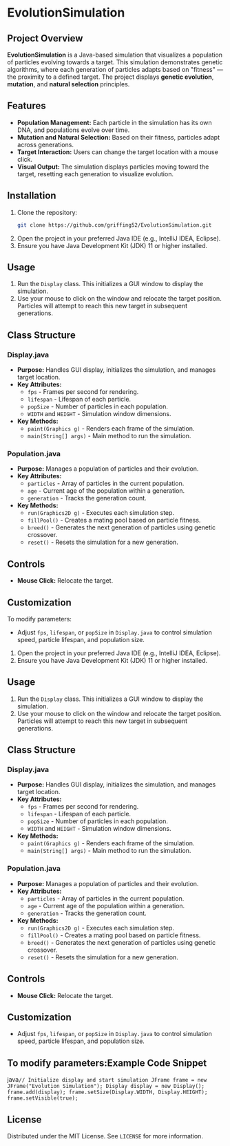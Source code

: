 # EvolutionSimulation

## Project Overview
**EvolutionSimulation** is a Java-based simulation that visualizes a population of particles evolving towards a target. This simulation demonstrates genetic algorithms, where each generation of particles adapts based on "fitness" — the proximity to a defined target. The project displays **genetic evolution**, **mutation**, and **natural selection** principles.

## Features
- **Population Management:** Each particle in the simulation has its own DNA, and populations evolve over time.
- **Mutation and Natural Selection:** Based on their fitness, particles adapt across generations.
- **Target Interaction:** Users can change the target location with a mouse click.
- **Visual Output:** The simulation displays particles moving toward the target, resetting each generation to visualize evolution.

## Installation
1. Clone the repository:
   ```bash
   git clone https://github.com/griffing52/EvolutionSimulation.git
2.  Open the project in your preferred Java IDE (e.g., IntelliJ IDEA, Eclipse).
3.  Ensure you have Java Development Kit (JDK) 11 or higher installed.

Usage
-----

1.  Run the `Display` class. This initializes a GUI window to display the simulation.
2.  Use your mouse to click on the window and relocate the target position. Particles will attempt to reach this new target in subsequent generations.

Class Structure
---------------

### Display.java

-   **Purpose:** Handles GUI display, initializes the simulation, and manages target location.
-   **Key Attributes:**
    -   `fps` - Frames per second for rendering.
    -   `lifespan` - Lifespan of each particle.
    -   `popSize` - Number of particles in each population.
    -   `WIDTH` and `HEIGHT` - Simulation window dimensions.
-   **Key Methods:**
    -   `paint(Graphics g)` - Renders each frame of the simulation.
    -   `main(String[] args)` - Main method to run the simulation.

### Population.java

-   **Purpose:** Manages a population of particles and their evolution.
-   **Key Attributes:**
    -   `particles` - Array of particles in the current population.
    -   `age` - Current age of the population within a generation.
    -   `generation` - Tracks the generation count.
-   **Key Methods:**
    -   `run(Graphics2D g)` - Executes each simulation step.
    -   `fillPool()` - Creates a mating pool based on particle fitness.
    -   `breed()` - Generates the next generation of particles using genetic crossover.
    -   `reset()` - Resets the simulation for a new generation.

Controls
--------

-   **Mouse Click:** Relocate the target.

Customization
-------------

To modify parameters:

-   Adjust `fps`, `lifespan`, or `popSize` in `Display.java` to control simulation speed, particle lifespan, and population size.

1.  Open the project in your preferred Java IDE (e.g., IntelliJ IDEA, Eclipse).
2.  Ensure you have Java Development Kit (JDK) 11 or higher installed.

Usage
-----

1.  Run the `Display` class. This initializes a GUI window to display the simulation.
2.  Use your mouse to click on the window and relocate the target position. Particles will attempt to reach this new target in subsequent generations.

Class Structure
---------------

### Display.java

-   **Purpose:** Handles GUI display, initializes the simulation, and manages target location.
-   **Key Attributes:**
    -   `fps` - Frames per second for rendering.
    -   `lifespan` - Lifespan of each particle.
    -   `popSize` - Number of particles in each population.
    -   `WIDTH` and `HEIGHT` - Simulation window dimensions.
-   **Key Methods:**
    -   `paint(Graphics g)` - Renders each frame of the simulation.
    -   `main(String[] args)` - Main method to run the simulation.

### Population.java

-   **Purpose:** Manages a population of particles and their evolution.
-   **Key Attributes:**
    -   `particles` - Array of particles in the current population.
    -   `age` - Current age of the population within a generation.
    -   `generation` - Tracks the generation count.
-   **Key Methods:**
    -   `run(Graphics2D g)` - Executes each simulation step.
    -   `fillPool()` - Creates a mating pool based on particle fitness.
    -   `breed()` - Generates the next generation of particles using genetic crossover.
    -   `reset()` - Resets the simulation for a new generation.

Controls
--------

-   **Mouse Click:** Relocate the target.

Customization
-------------
-   Adjust `fps`, `lifespan`, or `popSize` in `Display.java` to control simulation speed, particle lifespan, and population size.

To modify parameters:Example Code Snippet
--------------------

java`// Initialize display and start simulation
JFrame frame = new JFrame("Evolution Simulation");
Display display = new Display();
frame.add(display);
frame.setSize(Display.WIDTH, Display.HEIGHT);
frame.setVisible(true);`

License
-------

Distributed under the MIT License. See `LICENSE` for more information.
